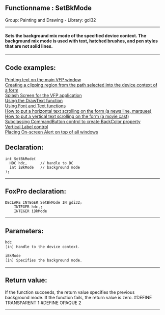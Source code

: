 <link rel="stylesheet" type="text/css" href="../../css/win32api.css">  
<link rel="stylesheet" href="https://cdnjs.cloudflare.com/ajax/libs/font-awesome/4.7.0/css/font-awesome.min.css">

## Functionname : SetBkMode
Group: Painting and Drawing - Library: gdi32    
***  


#### Sets the background mix mode of the specified device context. The background mix mode is used with text, hatched brushes, and pen styles that are not solid lines.
***  


## Code examples:
[Printing text on the main VFP window](../../samples/sample_035.md)  
[Creating a clipping region from the path selected into the device context of a form](../../samples/sample_144.md)  
[Splash Screen for the VFP application](../../samples/sample_294.md)  
[Using the DrawText function](../../samples/sample_303.md)  
[Using Font and Text functions](../../samples/sample_304.md)  
[How to put a horizontal text scrolling on the form (a news line, marquee)](../../samples/sample_352.md)  
[How to put a vertical text scrolling on the form (a movie cast)](../../samples/sample_354.md)  
[Subclassing CommandButton control to create BackColor property](../../samples/sample_392.md)  
[Vertical Label control](../../samples/sample_398.md)  
[Placing On-screen Alert on top of all windows](../../samples/sample_504.md)  

## Declaration:
```foxpro  
int SetBkMode(
  HDC hdc,      // handle to DC
  int iBkMode   // background mode
);  
```  
***  


## FoxPro declaration:
```foxpro  
DECLARE INTEGER SetBkMode IN gdi32;
	INTEGER hdc,;
	INTEGER iBkMode  
```  
***  


## Parameters:
```txt  
hdc
[in] Handle to the device context.

iBkMode
[in] Specifies the background mode.  
```  
***  


## Return value:
If the function succeeds, the return value specifies the previous background mode. If the function fails, the return value is zero. 
#DEFINE TRANSPARENT    1 
#DEFINE OPAQUE              2  
***  


